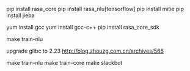 pip install rasa_core
pip install rasa_nlu[tensorflow]
pip install mitie
pip install jieba

yum install gcc
yum install gcc-c++
pip install rasa_core_sdk



make train-nlu

upgrade glibc to 2.23
http://blog.zhouzg.com.cn/archives/566


make train-nlu
make train-core
make slackbot


